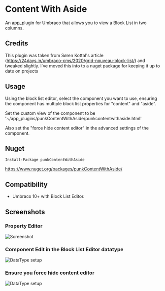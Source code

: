 # Content With Aside

An app_plugin for Umbraco that allows you to view a Block List in two columns.

## Credits  

This plugin was taken from Søren Kottal's article (https://24days.in/umbraco-cms/2020/grid-nouveau-block-list/) and tweaked slightly. 
I've moved this into to a nuget package for keeping it up to date on projects

## Usage 

Using the block list editor, select the component you want to use, ensuring the component has multiple block list properties for "content" and "aside". 

Set the custom view of the component to be '~/app_plugins/punkContentWithAside/punkcontentwithaside.html'

Also set the "force hide content editor" in the advanced settings of the component. 

## Nuget

`Install-Package punkContentWithAside`

https://www.nuget.org/packages/punkContentWithAside/

## Compatibility

- Umbraco 10+ with Block List Editor.

## Screenshots
 
### Property Editor
![Screenshot](https://raw.github.com/garpunkal/punkContentWithAside/main/blocklisteditor.png)

### Component Edit in the Block List Editor datatype
![DataType setup](https://raw.github.com/garpunkal/punkContentWithAside/main/component_edit_1.png)

### Ensure you force hide content editor 
![DataType setup](https://raw.github.com/garpunkal/punkContentWithAside/main/component_edit_2.png)

